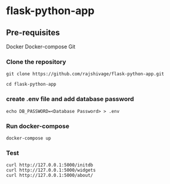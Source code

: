 # flask-python-app

## Pre-requisites
Docker
Docker-compose
Git

### Clone the repository
```
git clone https://github.com/rajshivage/flask-python-app.git

cd flask-python-app
```
### create .env file and add database password
```
echo DB_PASSWORD=<Database Password> > .env
```
### Run docker-compose
```
docker-compose up
```
### Test
```
curl http://127.0.0.1:5000/initdb
curl http://127.0.0.1:5000/widgets
curl http://127.0.0.1:5000/about/
```
